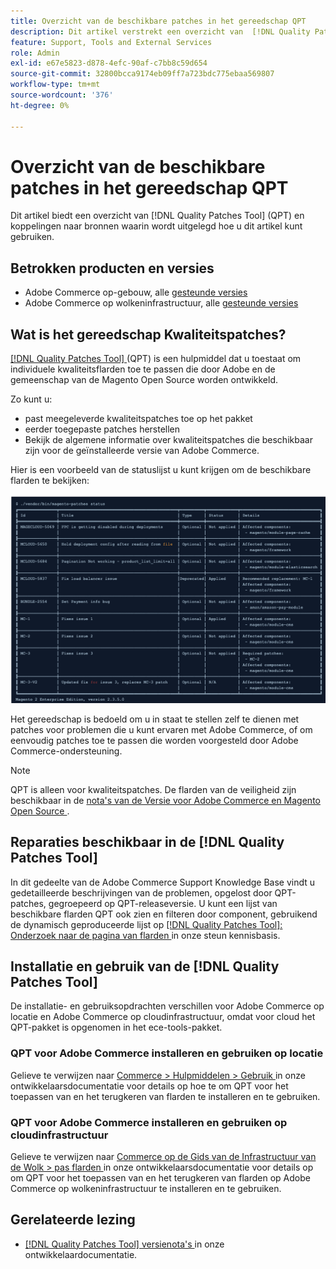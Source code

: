```yaml
---
title: Overzicht van de beschikbare patches in het gereedschap QPT
description: Dit artikel verstrekt een overzicht van  [!DNL Quality Patches Tool]  (QPT) en verbindingen aan middelen die verklaren hoe te om het te gebruiken.
feature: Support, Tools and External Services
role: Admin
exl-id: e67e5823-d878-4efc-90af-c7bb8c59d654
source-git-commit: 32800bcca9174eb09ff7a723bdc775ebaa569807
workflow-type: tm+mt
source-wordcount: '376'
ht-degree: 0%

---
```


# Overzicht van de beschikbare patches in het gereedschap QPT

Dit artikel biedt een overzicht van [!DNL Quality Patches Tool] (QPT) en koppelingen naar bronnen waarin wordt uitgelegd hoe u dit artikel kunt gebruiken.

## Betrokken producten en versies

* Adobe Commerce op-gebouw, alle [ gesteunde versies ](https://www.adobe.com/content/dam/cc/en/legal/terms/enterprise/pdfs/Adobe-Commerce-Software-Lifecycle-Policy.pdf)
* Adobe Commerce op wolkeninfrastructuur, alle [ gesteunde versies ](https://www.adobe.com/content/dam/cc/en/legal/terms/enterprise/pdfs/Adobe-Commerce-Software-Lifecycle-Policy.pdf)

## Wat is het gereedschap Kwaliteitspatches?

[[!DNL Quality Patches Tool] ](https://github.com/magento/quality-patches) (QPT) is een hulpmiddel dat u toestaat om individuele kwaliteitsflarden toe te passen die door Adobe en de gemeenschap van de Magento Open Source worden ontwikkeld.

Zo kunt u:

* past meegeleverde kwaliteitspatches toe op het pakket
* eerder toegepaste patches herstellen
* Bekijk de algemene informatie over kwaliteitspatches die beschikbaar zijn voor de geïnstalleerde versie van Adobe Commerce.

Hier is een voorbeeld van de statuslijst u kunt krijgen om de beschikbare flarden te bekijken:

![ Magento_patches_list ](/help/assets/tools/status_table.png)

Het gereedschap is bedoeld om u in staat te stellen zelf te dienen met patches voor problemen die u kunt ervaren met Adobe Commerce, of om eenvoudig patches toe te passen die worden voorgesteld door Adobe Commerce-ondersteuning.

>[!NOTE]
>
>QPT is alleen voor kwaliteitspatches. De flarden van de veiligheid zijn beschikbaar in de [ nota&#39;s van de Versie voor Adobe Commerce en Magento Open Source ](https://experienceleague.adobe.com/docs/commerce-operations/release/notes/overview.html?lang=nl-NL).

## Reparaties beschikbaar in de [!DNL Quality Patches Tool]

In dit gedeelte van de Adobe Commerce Support Knowledge Base vindt u gedetailleerde beschrijvingen van de problemen, opgelost door QPT-patches, gegroepeerd op QPT-releaseversie.
U kunt een lijst van beschikbare flarden QPT ook zien en filteren door component, gebruikend de dynamisch geproduceerde lijst op [[!DNL Quality Patches Tool]: Onderzoek naar de pagina van flarden ](https://experienceleague.adobe.com/tools/commerce-quality-patches/index.html?lang=nl-NL) in onze steun kennisbasis.

## Installatie en gebruik van de [!DNL Quality Patches Tool]

De installatie- en gebruiksopdrachten verschillen voor Adobe Commerce op locatie en Adobe Commerce op cloudinfrastructuur, omdat voor cloud het QPT-pakket is opgenomen in het ece-tools-pakket.

### QPT voor Adobe Commerce installeren en gebruiken op locatie

Gelieve te verwijzen naar [ Commerce > Hulpmiddelen > Gebruik ](../usage.md) in onze ontwikkelaarsdocumentatie voor details op hoe te om QPT voor het toepassen van en het terugkeren van flarden te installeren en te gebruiken.

### QPT voor Adobe Commerce installeren en gebruiken op cloudinfrastructuur

Gelieve te verwijzen naar [ Commerce op de Gids van de Infrastructuur van de Wolk > pas flarden ](https://experienceleague.adobe.com/docs/commerce-cloud-service/user-guide/develop/upgrade/apply-patches.html?lang=nl-NL) in onze ontwikkelaarsdocumentatie voor details op om QPT voor het toepassen van en het terugkeren van flarden op Adobe Commerce op wolkeninfrastructuur te installeren en te gebruiken.

## Gerelateerde lezing

* [[!DNL Quality Patches Tool]  versienota&#39;s ](https://experienceleague.adobe.com/docs/commerce-operations/tools/quality-patches-tool/release-notes.html?lang=nl-NL) in onze ontwikkelaardocumentatie.
